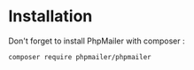 # Installation

Don't forget to install PhpMailer with composer :

    composer require phpmailer/phpmailer

